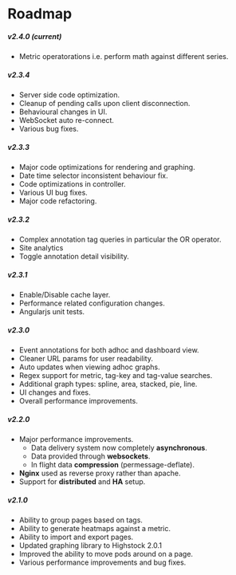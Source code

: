 Roadmap
=======

##### v2.4.0 (current)
- Metric operatorations i.e. perform math against different series.

##### v2.3.4
- Server side code optimization.
- Cleanup of pending calls upon client disconnection.
- Behavioural changes in UI.
- WebSocket auto re-connect.
- Various bug fixes.

##### v2.3.3
- Major code optimizations for rendering and graphing.
- Date time selector inconsistent behaviour fix.
- Code optimizations in controller.
- Various UI bug fixes.
- Major code refactoring.

##### v2.3.2
- Complex annotation tag queries in particular the OR operator.
- Site analytics
- Toggle annotation detail visibility.

##### v2.3.1
- Enable/Disable cache layer.
- Performance related configuration changes.
- Angularjs unit tests.

##### v2.3.0
- Event annotations for both adhoc and dashboard view.
- Cleaner URL params for user readability.
- Auto updates when viewing adhoc graphs.
- Regex support for metric, tag-key and tag-value searches.
- Additional graph types: spline, area, stacked, pie, line.
- UI changes and fixes.
- Overall performance improvements.

##### v2.2.0
- Major performance improvements.
	- Data delivery system now completely **asynchronous**.
	- Data provided through **websockets**.
	- In flight data **compression** (permessage-deflate).
- **Nginx** used as reverse proxy rather than apache.
- Support for **distributed** and **HA** setup.

##### v2.1.0
- Ability to group pages based on tags.
- Ability to generate heatmaps against a metric.
- Ability to import and export pages.
- Updated graphing library to Highstock 2.0.1
- Improved the ability to move pods around on a page.
- Various performance improvements and bug fixes.
